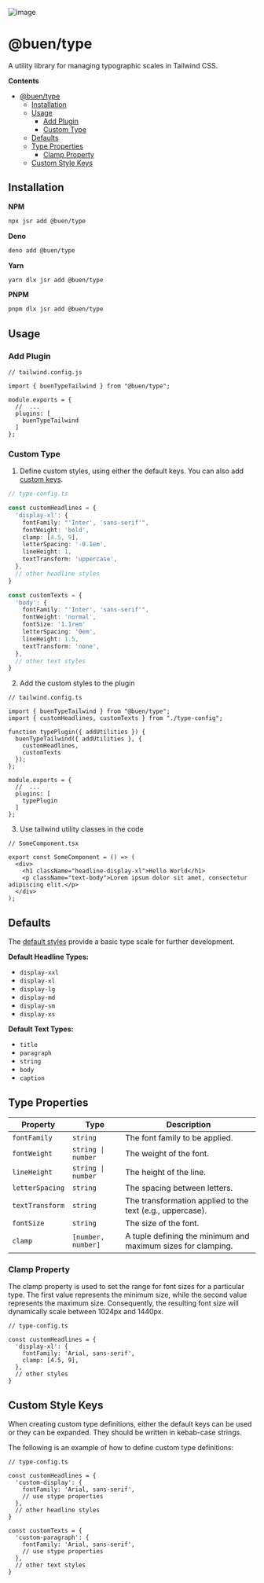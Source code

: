 ![image](https://github.com/johnchourajr/buen-type/assets/6431920/0d383554-fe9a-4177-8907-796d9e5b33c7)

# @buen/type

A utility library for managing typographic scales in Tailwind CSS.

**Contents**
- [@buen/type](#buentype)
  - [Installation](#installation)
  - [Usage](#usage)
    - [Add Plugin](#add-plugin)
    - [Custom Type](#custom-type)
  - [Defaults](#defaults)
  - [Type Properties](#type-properties)
    - [Clamp Property](#clamp-property)
  - [Custom Style Keys](#custom-style-keys)

## Installation

**NPM**
```bash
npx jsr add @buen/type
```

**Deno**
```bash
deno add @buen/type
```

**Yarn**
```bash
yarn dlx jsr add @buen/type
```

**PNPM**
```bash
pnpm dlx jsr add @buen/type
```

## Usage

### Add Plugin

```tsx
// tailwind.config.js

import { buenTypeTailwind } from "@buen/type";

module.exports = {
  //  ...
  plugins: [
    buenTypeTailwind
  ]
};
```

### Custom Type

1. Define custom styles, using either the default keys. You can also add [custom keys](#custom-style-keys).

```ts
// type-config.ts

const customHeadlines = {
  'display-xl': {
    fontFamily: "'Inter', 'sans-serif'",
    fontWeight: 'bold',
    clamp: [4.5, 9],
    letterSpacing: '-0.1em',
    lineHeight: 1,
    textTransform: 'uppercase',
  },
  // other headline styles
}

const customTexts = {
  'body': {
    fontFamily: "'Inter', 'sans-serif'",
    fontWeight: 'normal',
    fontSize: '1.1rem'
    letterSpacing: '0em',
    lineHeight: 1.5,
    textTransform: 'none',
  },
  // other text styles
}
```

2. Add the custom styles to the plugin

```tsx
// tailwind.config.ts

import { buenTypeTailwind } from "@buen/type";
import { customHeadlines, customTexts } from "./type-config";

function typePlugin({ addUtilities }) {
  buenTypeTailwind({ addUtilities }, {
    customHeadlines,
    customTexts
  });
};

module.exports = {
  //  ...
  plugins: [
    typePlugin
  ]
};
```

3. Use tailwind utility classes in the code

```tsx
// SomeComponent.tsx

export const SomeComponent = () => (
  <div>
    <h1 className="headline-display-xl">Hello World</h1>
    <p className="text-body">Lorem ipsum dolor sit amet, consectetur adipiscing elit.</p>
  </div>
);

```

## Defaults
The [default styles](https://github.com/johnchourajr/buen-type/blob/main/src/defaults.ts) provide a basic type scale for further development.

**Default Headline Types:**
- `display-xxl`
- `display-xl`
- `display-lg`
- `display-md`
- `display-sm`
- `display-xs`

**Default Text Types:**
- `title`
- `paragraph`
- `string`
- `body`
- `caption`

## Type Properties

| Property        | Type               | Description                                                  |
| --------------- | ------------------ | ------------------------------------------------------------ |
| `fontFamily`    | `string`           | The font family to be applied.                               |
| `fontWeight`    | `string \| number` | The weight of the font.                                      |
| `lineHeight`    | `string \| number` | The height of the line.                                      |
| `letterSpacing` | `string`           | The spacing between letters.                                 |
| `textTransform` | `string`           | The transformation applied to the text (e.g., uppercase).    |
| `fontSize`      | `string`           | The size of the font.                                        |
| `clamp`         | `[number, number]` | A tuple defining the minimum and maximum sizes for clamping. |

### Clamp Property

The clamp property is used to set the range for font sizes for a particular type. The first value represents the minimum size, while the second value represents the maximum size. Consequently, the resulting font size will dynamically scale between 1024px and 1440px.

```tsx
// type-config.ts

const customHeadlines = {
  'display-xl': {
    fontFamily: 'Arial, sans-serif',
    clamp: [4.5, 9],
  },
  // other styles
}
```

## Custom Style Keys

When creating custom type definitions, either the default keys can be used or they can be expanded. They should be written in kebab-case strings.

The following is an example of how to define custom type definitions:

```tsx
// type-config.ts

const customHeadlines = {
  'custom-display': {
    fontFamily: 'Arial, sans-serif',
    // use stype properties
  },
  // other headline styles
}

const customTexts = {
  'custom-paragraph': {
    fontFamily: 'Arial, sans-serif',
    // use stype properties
  },
  // other text styles
}
```
